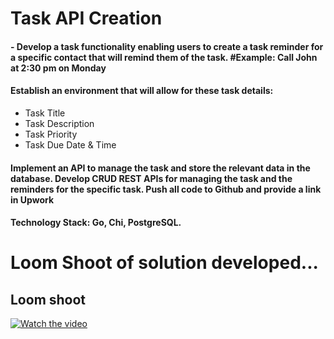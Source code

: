 # Task API Creation

#### - Develop a task functionality enabling users to create a task reminder for a specific contact that will remind them of the task. #Example: Call John at 2:30 pm on Monday

#### Establish an environment that will allow for these task details:

- Task Title
- Task Description
- Task Priority
- Task Due Date & Time

#### Implement an API to manage the task and store the relevant data in the database. Develop CRUD REST APIs for managing the task and the reminders for the specific task. Push all code to Github and provide a link in Upwork

#### Technology Stack: Go, Chi, PostgreSQL.

# Loom Shoot of solution developed...
## Loom shoot

[![Watch the video](https://static-00.iconduck.com/assets.00/loom-icon-512x155-uq8gnrp3.png)](https://www.loom.com/share/97534584073f43dab67d6cb8c6b0189d?sid=5a6d0d2c-07e9-48d3-ac6f-5109a5f92a06)
